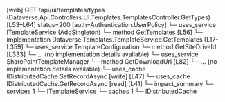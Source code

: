 [web] GET /api/ui/templates/types  (Dataverse.Api.Controllers.UI.Templates.TemplatesController.GetTypes)  [L53–L64] status=200 [auth=Authentication.UserPolicy]
  └─ uses_service ITemplateService (AddSingleton)
    └─ method GetTemplates [L56]
      └─ implementation Dataverse.Templates.TemplateService.GetTemplates [L17-L359]
        └─ uses_service TemplateConfiguration
          └─ method GetSiteDriveId [L333]
            └─ ... (no implementation details available)
        └─ uses_service SharePointTemplateManager
          └─ method GetDownloadUrl [L82]
            └─ ... (no implementation details available)
        └─ uses_cache IDistributedCache.SetRecordAsync [write] [L47]
        └─ uses_cache IDistributedCache.GetRecordAsync [read] [L41]
  └─ impact_summary
    └─ services 1
      └─ ITemplateService
    └─ caches 1
      └─ IDistributedCache

